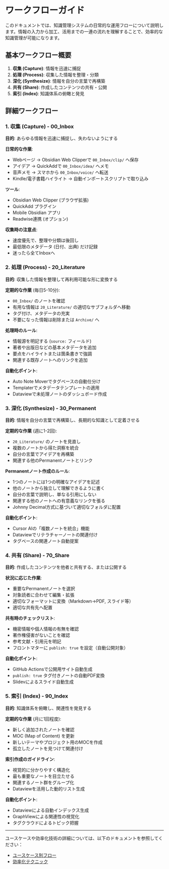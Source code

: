 # ワークフローガイド

このドキュメントでは、知識管理システムの日常的な運用フローについて説明します。情報の入力から加工、活用までの一連の流れを理解することで、効率的な知識管理が可能になります。

## 基本ワークフロー概要

1. **収集 (Capture)**: 情報を迅速に捕捉
2. **処理 (Process)**: 収集した情報を整理・分類
3. **深化 (Synthesize)**: 情報を自分の言葉で再構築
4. **共有 (Share)**: 作成したコンテンツの共有・公開
5. **索引 (Index)**: 知識体系の俯瞰と発見

## 詳細ワークフロー

### 1. 収集 (Capture) - 00_Inbox

**目的**: あらゆる情報を迅速に捕捉し、失わないようにする

**日常的な作業**:

- Webページ → Obsidian Web Clipperで `00_Inbox/clip/` へ保存
- アイデア → QuickAddで `00_Inbox/idea/` へメモ
- 音声メモ → スマホから `00_Inbox/voice/` へ転送
- Kindle/電子書籍ハイライト → 自動インポートスクリプトで取り込み

**ツール**:

- Obsidian Web Clipper (ブラウザ拡張)
- QuickAdd プラグイン
- Mobile Obsidian アプリ
- Readwise連携 (オプション)

**収集時の注意点**:

- 速度優先で、整理や分類は後回し
- 最低限のメタデータ (日付、出典) だけ記録
- 迷ったら全てInboxへ

### 2. 処理 (Process) - 20_Literature

**目的**: 収集した情報を整理して再利用可能な形に変換する

**定期的な作業** (毎日5-10分):

- `00_Inbox/` のノートを確認
- 有用な情報は `20_Literature/` の適切なサブフォルダへ移動
- タグ付け、メタデータの充実
- 不要になった情報は削除または `Archive/` へ

**処理時のルール**:

- 情報源を明記する (`source:` フィールド)
- 著者や出版日などの基本メタデータを追加
- 要点をハイライトまたは箇条書きで強調
- 関連する既存ノートへのリンクを追加

**自動化ポイント**:

- Auto Note Moverでタグベースの自動仕分け
- Templaterでメタデータテンプレートの適用
- Dataviewで未処理ノートのダッシュボード作成

### 3. 深化 (Synthesize) - 30_Permanent

**目的**: 情報を自分の言葉で再構築し、長期的な知識として定着させる

**定期的な作業** (週に1-2回):

- `20_Literature/` のノートを見直し
- 複数のノートから得た洞察を統合
- 自分の言葉でアイデアを再構築
- 関連する他のPermanentノートとリンク

**Permanentノート作成のルール**:

- 1つのノートには1つの明確なアイデアを記述
- 他のノートから独立して理解できるように書く
- 自分の言葉で説明し、単なる引用にしない
- 関連する他のノートへの有意義なリンクを張る
- Johnny Decimal方式に基づいて適切なフォルダに配置

**自動化ポイント**:

- Cursor AIの「複数ノートを統合」機能
- Dataviewでリテラチャーノートの関連付け
- タグベースの関連ノート自動提案

### 4. 共有 (Share) - 70_Share

**目的**: 作成したコンテンツを他者と共有する、または公開する

**状況に応じた作業**:

- 重要なPermanentノートを選択
- 対象読者に合わせて編集・拡張
- 適切なフォーマットに変換（Markdown→PDF, スライド等）
- 適切な共有先へ配置

**共有時のチェックリスト**:

- 機密情報や個人情報の有無を確認
- 著作権侵害がないことを確認
- 参考文献・引用元を明記
- フロントマターに `publish: true` を設定（自動公開対象）

**自動化ポイント**:

- GitHub Actionsで公開用サイト自動生成
- `publish: true` タグ付きノートの自動PDF変換
- Slidevによるスライド自動生成

### 5. 索引 (Index) - 90_Index

**目的**: 知識体系を俯瞰し、関連性を発見する

**定期的な作業** (月に1回程度):

- 新しく追加されたノートを確認
- MOC (Map of Content) を更新
- 新しいテーマやプロジェクト用のMOCを作成
- 孤立したノートを見つけて関連付け

**索引作成のガイドライン**:

- 視覚的に分かりやすく構造化
- 最も重要なノートを目立たせる
- 関連するノート群をグループ化
- Dataviewを活用した動的リスト生成

**自動化ポイント**:

- Dataviewによる自動インデックス生成
- GraphViewによる関連性の視覚化
- タグクラウドによるトピック把握

---

ユースケースや効率化技術の詳細については、以下のドキュメントを参照してください：

- [ユースケース別フロー](./02-01_ユースケース.md)
- [効率化テクニック](./02-02_効率化テクニック.md)

